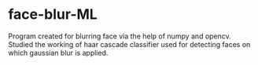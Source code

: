 # face-blur-ML
Program created for blurring face via the help of numpy and opencv.
Studied the working of haar cascade classifier used for detecting faces on which gaussian blur is applied.
